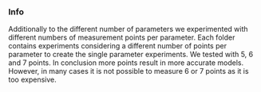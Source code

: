 ### Info

Additionally to the different number of parameters we experimented with different numbers of measurement points per parameter. Each folder contains experiments considering a different number of points per parameter to create the single parameter experiments. We tested with 5, 6 and 7 points. In conclusion more points result in more accurate models. However, in many cases it is not possible to measure 6 or 7 points as it is too expensive.
